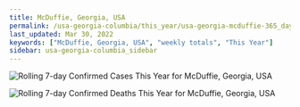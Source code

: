 ```yaml
---
title: McDuffie, Georgia, USA
permalink: /usa-georgia-columbia/this_year/usa-georgia-mcduffie-365_days.html
last_updated: Mar 30, 2022
keywords: ["McDuffie, Georgia, USA", "weekly totals", "This Year"]
sidebar: usa-georgia-columbia_sidebar
---
```


![Rolling 7-day Confirmed Cases This Year for McDuffie, Georgia, USA](/covid_tracker/images/graphs/usa-georgia-mcduffie-rolling_7_days_confirmed-365_days_graph.png)

![Rolling 7-day Confirmed Deaths This Year for McDuffie, Georgia, USA](/covid_tracker/images/graphs/usa-georgia-mcduffie-rolling_7_days_deaths-365_days_graph.png)
